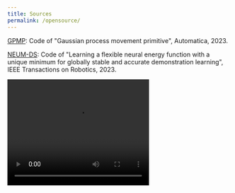 ```yaml
---
title: Sources
permalink: /opensource/
---
```


[GPMP](files/GPMP_openSourced.zip): Code of "Gaussian process movement primitive", Automatica, 2023.

[NEUM-DS](files/NEUM_openSOurced.zip): Code of "Learning a flexible neural energy function with a unique minimum for globally stable and accurate demonstration learning", IEEE Transactions on Robotics, 2023.

<video width="320" height="240" controls>
  <source src="https://zhjin-real.github.io/files/BendedLine-fixed.mp4" type="video/mp4" >
</video>
